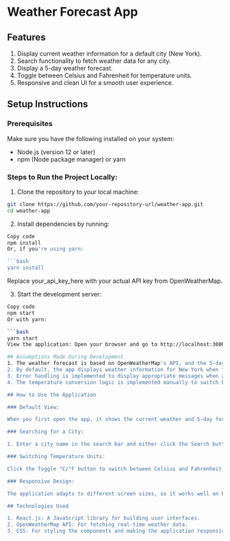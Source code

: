 # Weather Forecast App

## Features
1. Display current weather information for a default city (New York).
2. Search functionality to fetch weather data for any city.
3. Display a 5-day weather forecast.
4. Toggle between Celsius and Fahrenheit for temperature units.
5. Responsive and clean UI for a smooth user experience.

## Setup Instructions

### Prerequisites
Make sure you have the following installed on your system:

- Node.js (version 12 or later)
- npm (Node package manager) or yarn

### Steps to Run the Project Locally:

1. Clone the repository to your local machine:

```bash
git clone https://github.com/your-repository-url/weather-app.git
cd weather-app
```

2. Install dependencies by running:

```bash
Copy code
npm install
Or, if you're using yarn:

```bash
yarn install
```

Replace your_api_key_here with your actual API key from OpenWeatherMap.

3. Start the development server:

```bash
Copy code
npm start
Or with yarn:

```bash
yarn start
View the application: Open your browser and go to http://localhost:3000 to view the application.

## Assumptions Made During Development
1. The weather forecast is based on OpenWeatherMap's API, and the 5-day forecast data is extracted by selecting one forecast entry per day (around midday).
2. By default, the app displays weather information for New York when first loaded.
3. Error handling is implemented to display appropriate messages when a city is not found or if there are network issues.
4. The temperature conversion logic is implemented manually to switch between Celsius and Fahrenheit without using any external libraries.

## How to Use the Application

### Default View:

When you first open the app, it shows the current weather and 5-day forecast for New York.

### Searching for a City:

1. Enter a city name in the search bar and either click the Search button or press the Enter key to fetch the weather information for that city.

### Switching Temperature Units:

Click the Toggle °C/°F button to switch between Celsius and Fahrenheit for the current temperature and 5-day forecast.

### Responsive Design:

The application adapts to different screen sizes, so it works well on both desktop and mobile devices.

## Technologies Used

1. React.js: A JavaScript library for building user interfaces.
2. OpenWeatherMap API: For fetching real-time weather data.
3. CSS: For styling the components and making the application responsive.